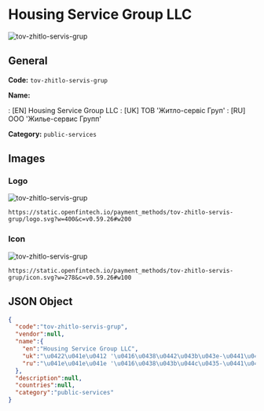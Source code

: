 
# Housing Service Group LLC 
![tov-zhitlo-servis-grup](https://static.openfintech.io/payment_methods/tov-zhitlo-servis-grup/logo.svg?w=400&c=v0.59.26#w200)  

## General 
**Code:** `tov-zhitlo-servis-grup` 
 
**Name:** 
 
:	[EN] Housing Service Group LLC 
:	[UK] ТОВ 'Житло-сервіс Груп' 
:	[RU] ООО 'Жилье-сервис Групп' 
 
**Category:** `public-services` 
 

## Images 

### Logo 
![tov-zhitlo-servis-grup](https://static.openfintech.io/payment_methods/tov-zhitlo-servis-grup/logo.svg?w=400&c=v0.59.26#w200)  

```
https://static.openfintech.io/payment_methods/tov-zhitlo-servis-grup/logo.svg?w=400&c=v0.59.26#w200
```  

### Icon 
![tov-zhitlo-servis-grup](https://static.openfintech.io/payment_methods/tov-zhitlo-servis-grup/icon.svg?w=278&c=v0.59.26#w100)  

```
https://static.openfintech.io/payment_methods/tov-zhitlo-servis-grup/icon.svg?w=278&c=v0.59.26#w100
```  

## JSON Object 

```json
{
  "code":"tov-zhitlo-servis-grup",
  "vendor":null,
  "name":{
    "en":"Housing Service Group LLC",
    "uk":"\u0422\u041e\u0412 '\u0416\u0438\u0442\u043b\u043e-\u0441\u0435\u0440\u0432\u0456\u0441 \u0413\u0440\u0443\u043f'",
    "ru":"\u041e\u041e\u041e '\u0416\u0438\u043b\u044c\u0435-\u0441\u0435\u0440\u0432\u0438\u0441 \u0413\u0440\u0443\u043f\u043f'"
  },
  "description":null,
  "countries":null,
  "category":"public-services"
}
```  
